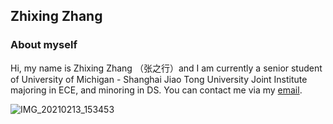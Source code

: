 ## Zhixing Zhang
### About myself
Hi, my name is Zhixing Zhang （张之行）and I am currently a senior student of University of Michigan - Shanghai Jiao Tong University Joint Institute majoring in ECE, and minoring in DS. You can contact me via my [email](zhangzhixing@sjtu.edu.cn).

![IMG_20210213_153453](https://user-images.githubusercontent.com/64763619/165272390-81af8155-15f4-4972-a085-00c7bb64d04d.jpg)




